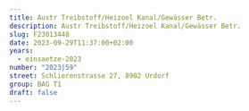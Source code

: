 ```yaml
---
title: Austr Treibstoff/Heizoel Kanal/Gewässer Betr.
description: Austr Treibstoff/Heizoel Kanal/Gewässer Betr.
slug: F23013448
date: 2023-09-29T11:37:00+02:00
years:
  - einsaetze-2023
number: "2023|59"
street: Schlierenstrasse 27, 8902 Urdorf
group: BAG T1
draft: false
---
```

